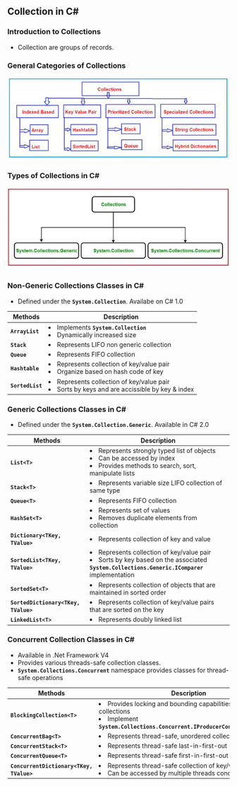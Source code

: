 ## Collection in C#

### Introduction to Collections

- Collection are groups of records.

### General Categories of Collections

<img src="./images/CollectionCategory.png" alt="" />

### Types of Collections in C#

<img src="./images/CollectionTypes.png" alt="" />

### Non-Generic Collections Classes in C#

- Defined under the **`System.Collection`**. Availabe on C# 1.0

|Methods|Description|
|-|-|
|**`ArrayList`**| <li>Implements **`System.Collection`**</li><li>Dynamically increased size</li>|
|**`Stack`**|<li>Represents LIFO non generic collection</li>|
|**`Queue`**|<li>Represents FIFO collection</li>|
|**`Hashtable`**|<li>Represents collection of key/value pair</li><li>Organize based on hash code of key</li>|
|**`SortedList`**|<li>Represents collection of key/value pair</li><li>Sorts by keys and are accissible by key & index</li>|

### Generic Collections Classes in C#

- Defined under the **`System.Collection.Generic`**. Available in C# 2.0

|Methods|Description|
|-|-|
|**`List<T>`**| <li>Represents strongly typed list of objects</li><li>Can be accessed by index</li><li>Provides methods to search, sort, manipulate lists</li>|
|**`Stack<T>`**|<li>Represents variable size LIFO collection of same type</li>|
|**`Queue<T>`**|<li>Represents FIFO collection</li>|
|**`HashSet<T>`**|<li>Represents set of values</li><li>Removes duplicate elements from collection</li>|
|**`Dictionary<TKey, TValue>`**|<li>Represents collection of key and value</li>|
|**`SortedList<TKey, TValue>`**|<li>Represents collection of key/value pair</li><li>Sorts by key based on the associated **`System.Collections.Generic.IComparer`** implementation</li>|
|**`SortedSet<T>`**|<li>Represents collection of objects that are maintained in sorted order</li>|
|**`SortedDictionary<TKey, TValue>`**|<li>Represents collection of key/value pairs that are sorted on the key</li>|
|**`LinkedList<T>`**|<li>Represents doubly linked list</li>|

### Concurrent Collection Classes in C#

- Available in .Net Framework V4
- Provides various threads-safe collection classes.
- **`System.Collections.Concurrent`** namespace provides classes for thread-safe operations

|Methods|Description|
|-|-|
|**`BlockingCollection<T>`**| <li>Provides locking and bounding capabilities for thread-safe collections</li><li>Implement **`System.Collections.Concurrent.IProducerConsumerCollection`**</li> |
|**`ConcurrentBag<T>`**|<li>Represents thread-safe, unordered collection of objects</li>|
|**`ConcurrentStack<T>`**|<li>Represents thread-safe last-in-first-out (LIFO) collection</li>|
|**`ConcurrentQueue<T>`**|<li>Represents thread-safe first-in-first-out (FIFO) collection</li>|
|**`ConcurrentDictionary<TKey, TValue>`**|<li>Represents thread-safe collection of key/value pairs</li><li>Can be accessed by multiple threads concurrently</li>|